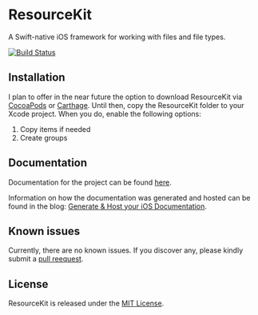 # ResourceKit
A Swift-native iOS framework for working with files and file types.

[![Build Status](https://travis-ci.org/djrlj694/TravisCIBlog.svg?branch=master)](https://travis-ci.org/djrlj694/ResourceKit)

## Installation

I plan to offer in the near future the option to download ResourceKit via [CocoaPods](https://cocoapods.org) or [Carthage](https://github.com/Carthage/Carthage). Until then, copy the ResourceKit folder to your Xcode project.  When you do, enable the following options:

1.  Copy items if needed
2.  Create groups

## Documentation

Documentation for the project can be found [here](https://djrlj694.github.io/ResourceKit/).

Information on how the documentation was generated and hosted can be found in the blog: [Generate & Host your iOS Documentation](https://medium.com/@jonathan2457/generate-host-your-ios-documentation-39e21b382ce8).

## Known issues

Currently, there are no known issues.  If you discover any, please kindly submit a [pull reequest](https://github.com/djrlj694/ResourceKit/pull/new/master).

## License

ResourceKit is released under the [MIT License](LICENSE.md).
